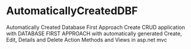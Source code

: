 # AutomaticallyCreatedDBF
Automatically Created Database First Approach
Create CRUD application with DATABASE FIRST APPROACH  with automatically generated Create, Edit, Details and Delete Action Methods and Views in asp.net mvc
